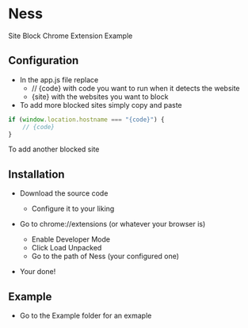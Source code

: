 # Ness
Site Block Chrome Extension Example

## Configuration
- In the app.js file replace
    - // {code} with code you want to run when it detects the website
    - {site} with the websites you want to block
- To add more blocked sites simply copy and paste 
```js
if (window.location.hostname === "{code}") {
    // {code}
}
```
To add another blocked site

## Installation
- Download the source code
    - Configure it to your liking
    
- Go to chrome://extensions (or whatever your browser is) 
    - Enable Developer Mode
    - Click Load Unpacked
    - Go to the path of Ness (your configured one)
- Your done!

## Example
- Go to the Example folder for an exmaple
